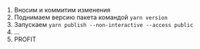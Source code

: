 1. Вносим и коммитим изменения
2. Поднимаем версию пакета командой `yarn version`
3. Запускаем `yarn publish --non-interactive --access public`
3. ...
4. PROFIT
